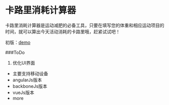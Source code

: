 卡路里消耗计算器
===============

卡路里消耗计算器是运动减肥的必备工具，只要在填写您的体重和相应运动项目的时间，就可以算出今天活动消耗的卡路里哦，赶紧试试吧！

初版：[demo]

###ToDo

1. 优化UI界面
- 主要支持移动设备
- angularJs版本
- backboneJs版本
- vueJs版本
- more


[demo]:matthew-sun.github.io/labs/heat-calculation
